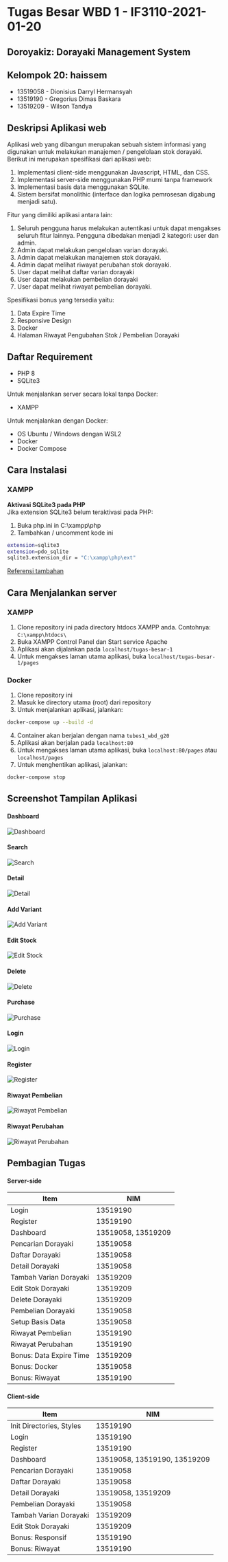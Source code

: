 # Tugas Besar WBD 1 - IF3110-2021-01-20

## Doroyakiz: Dorayaki Management System

## Kelompok 20: haissem

-   13519058 - Dionisius Darryl Hermansyah
-   13519190 - Gregorius Dimas Baskara
-   13519209 - Wilson Tandya

## Deskripsi Aplikasi web

Aplikasi web yang dibangun merupakan sebuah sistem informasi yang digunakan untuk melakukan manajemen / pengelolaan stok dorayaki. Berikut ini merupakan spesifikasi dari aplikasi web:

1. Implementasi client-side menggunakan Javascript, HTML, dan CSS.
2. Implementasi server-side menggunakan PHP murni tanpa framework
3. Implementasi basis data menggunakan SQLite.
4. Sistem bersifat monolithic (interface dan logika pemrosesan digabung menjadi satu).

Fitur yang dimiliki aplikasi antara lain:

1. Seluruh pengguna harus melakukan autentikasi untuk dapat mengakses seluruh
   fitur lainnya. Pengguna dibedakan menjadi 2 kategori: user dan admin.
2. Admin dapat melakukan pengelolaan varian dorayaki.
3. Admin dapat melakukan manajemen stok dorayaki.
4. Admin dapat melihat riwayat perubahan stok dorayaki.
5. User dapat melihat daftar varian dorayaki
6. User dapat melakukan pembelian dorayaki
7. User dapat melihat riwayat pembelian dorayaki.

Spesifikasi bonus yang tersedia yaitu:

1. Data Expire Time
2. Responsive Design
3. Docker
4. Halaman Riwayat Pengubahan Stok / Pembelian Dorayaki

## Daftar Requirement

-   PHP 8
-   SQLite3

Untuk menjalankan server secara lokal tanpa Docker:

-   XAMPP

Untuk menjalankan dengan Docker:

-   OS Ubuntu / Windows dengan WSL2
-   Docker
-   Docker Compose

## Cara Instalasi

### XAMPP

**Aktivasi SQLite3 pada PHP**  
Jika extension SQLite3 belum teraktivasi pada PHP:

1. Buka php.ini in C:\xampp\php
2. Tambahkan / uncomment kode ini

```bash
extension=sqlite3
extension=pdo_sqlite
sqlite3.extension_dir = "C:\xampp\php\ext"
```

[Referensi tambahan](https://www.nyingspot.com/2017/10/cara-mengaktifkan-sqlite3-di-php-windows/)

## Cara Menjalankan server

### XAMPP

1. Clone repository ini pada directory htdocs XAMPP anda. Contohnya: `C:\xampp\htdocs\`
2. Buka XAMPP Control Panel dan Start service Apache
3. Aplikasi akan dijalankan pada `localhost/tugas-besar-1`
4. Untuk mengakses laman utama aplikasi, buka `localhost/tugas-besar-1/pages`

### Docker

1. Clone repository ini
2. Masuk ke directory utama (root) dari repository
3. Untuk menjalankan aplikasi, jalankan:

```bash
docker-compose up --build -d
```

4. Container akan berjalan dengan nama `tubes1_wbd_g20`
5. Aplikasi akan berjalan pada `localhost:80`
6. Untuk mengakses laman utama aplikasi, buka `localhost:80/pages` atau `localhost/pages`
7. Untuk menghentikan aplikasi, jalankan:

```bash
docker-compose stop
```

## Screenshot Tampilan Aplikasi

#### Dashboard

![Dashboard](./docs/dashboard.jpg)

#### Search

![Search](./docs/search.jpg)

#### Detail

![Detail](./docs/detail.jpg)

#### Add Variant

![Add Variant](./docs/add_variant.jpg)

#### Edit Stock

![Edit Stock](./docs/edit_stock.jpg)

#### Delete

![Delete](./docs/delete.jpg)

#### Purchase

![Purchase](./docs/purchase.jpg)

#### Login

![Login](./docs/login.JPG)

#### Register

![Register](./docs/register.JPG)

#### Riwayat Pembelian

![Riwayat Pembelian](./docs/riwayat_pembelian.JPG)

#### Riwayat Perubahan

![Riwayat Perubahan](./docs/riwayat_perubahan.JPG)

## Pembagian Tugas

#### Server-side

| Item                        | NIM                |
| --------------------------- | ------------------ |
| Login                       | 13519190           |
| Register                    | 13519190           |
| Dashboard                   | 13519058, 13519209 |
| Pencarian Dorayaki          | 13519058           |
| Daftar Dorayaki             | 13519058           |
| Detail Dorayaki             | 13519058           |
| Tambah Varian Dorayaki      | 13519209           |
| Edit Stok Dorayaki          | 13519209           |
| Delete Dorayaki             | 13519209           |
| Pembelian Dorayaki          | 13519058           |
| Setup Basis Data            | 13519058           |
| Riwayat Pembelian           | 13519190           |
| Riwayat Perubahan           | 13519190           |
| Bonus: Data Expire Time     | 13519209           |
| Bonus: Docker               | 13519058           |
| Bonus: Riwayat              | 13519190           |

#### Client-side

| Item                        | NIM                          |
| --------------------------- | ---------------------------- |
| Init Directories, Styles    | 13519190                     |
| Login                       | 13519190                     |
| Register                    | 13519190                     |
| Dashboard                   | 13519058, 13519190, 13519209 |
| Pencarian Dorayaki          | 13519058                     |
| Daftar Dorayaki             | 13519058                     |
| Detail Dorayaki             | 13519058, 13519209           |
| Pembelian Dorayaki          | 13519058                     |
| Tambah Varian Dorayaki      | 13519209                     |
| Edit Stok Dorayaki          | 13519209                     |
| Bonus: Responsif            | 13519190                     |
| Bonus: Riwayat              | 13519190                     |